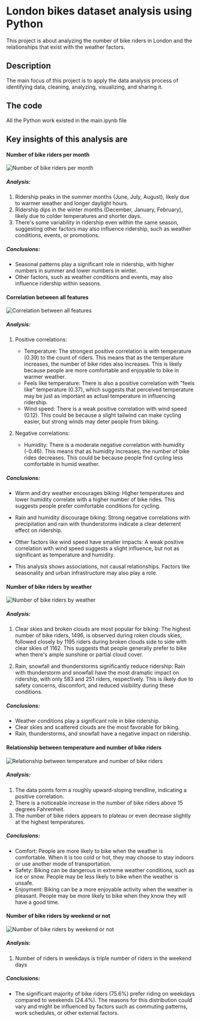 # London bikes dataset analysis using Python

This project is about analyzing the number of bike riders in London and the relationships that exist with the weather factors.

## Description

The main focus of this project is to apply the data analysis process of identifying data, cleaning, analyzing, visualizing, and sharing it.

## The code

All the Python work existed in the main.ipynb file

## Key insights of this analysis are

#### Number of bike riders per month
![Number of bike riders per month](https://github.com/MoSbeaa/London_Bikes_Data_Analysis_Python/img/1.png)

#####  Analysis:

1. Ridership peaks in the summer months (June, July, August), likely due to warmer weather and longer daylight hours.
2. Ridership dips in the winter months (December, January, February), likely due to colder temperatures and shorter days.
3. There's some variability in ridership even within the same season, suggesting other factors may also influence ridership, such as weather conditions, events, or promotions.

#####  Conclusions:

+ Seasonal patterns play a significant role in ridership, with higher numbers in summer and lower numbers in winter.
+ Other factors, such as weather conditions and events, may also influence ridership within seasons.

#### Correlation between all features
![Correlation between all features](https://github.com/MoSbeaa/London_Bikes_Data_Analysis_Python/img/2.png)

#####  Analysis:

1. Positive correlations:
    * Temperature: The strongest positive correlation is with temperature (0.39) to the count of riders. This means that as the temperature increases, the number of bike rides also increases. This is likely because people are more comfortable and enjoyable to bike in warmer weather.
    * Feels like temperature: There is also a positive correlation with "feels like" temperature (0.37), which suggests that perceived temperature may be just as important as actual temperature in influencing ridership.
    * Wind speed: There is a weak positive correlation with wind speed (0.12). This could be because a slight tailwind can make cycling easier, but strong winds may deter people from biking.
    
2. Negative correlations:
    * Humidity: There is a moderate negative correlation with humidity (-0.46). This means that as humidity increases, the number of bike rides decreases. This could be because people find cycling less comfortable in humid weather.
    
    
#####  Conclusions:

+ Warm and dry weather encourages biking: Higher temperatures and lower humidity correlate with a higher number of bike rides. This suggests people prefer comfortable conditions for cycling.
+ Rain and humidity discourage biking: Strong negative correlations with precipitation and rain with thunderstorms indicate a clear deterrent effect on ridership.
+ Other factors like wind speed have smaller impacts: A weak positive correlation with wind speed suggests a slight influence, but not as significant as temperature and humidity.

+ This analysis shows associations, not causal relationships. Factors like seasonality and urban infrastructure may also play a role.

#### Number of bike riders by weather
![Number of bike riders by weather](https://github.com/MoSbeaa/London_Bikes_Data_Analysis_Python/img/3.png)

#####  Analysis:

1. Clear skies and broken clouds are most popular for biking: The highest number of bike riders, 1496, is observed during roken clouds skies, followed closely by 1195 riders during broken clouds side to side with clear skies of 1162. This suggests that people generally prefer to bike when there's ample sunshine or partial cloud cover.

2. Rain, snowfall and thunderstorms significantly reduce ridership: Rain with thunderstorm and snowfall have the most dramatic impact on ridership, with only 583 and 251 riders, respectively. This is likely due to safety concerns, discomfort, and reduced visibility during these conditions.

#####  Conclusions:

+ Weather conditions play a significant role in bike ridership.
+ Clear skies and scattered clouds are the most favorable for biking.
+ Rain, thunderstorms, and snowfall have a negative impact on ridership.


#### Relationship between temperature and number of bike riders
![Relationship between temperature and number of bike riders](https://github.com/MoSbeaa/London_Bikes_Data_Analysis_Python/img/4.png)

#####  Analysis:

1. The data points form a roughly upward-sloping trendline, indicating a positive correlation.
2. There is a noticeable increase in the number of bike riders above 15 degrees Fahrenheit.
3. The number of bike riders appears to plateau or even decrease slightly at the highest temperatures.

#####  Conclusions:

+ Comfort: People are more likely to bike when the weather is comfortable. When it is too cold or hot, they may choose to stay indoors or use another mode of transportation.
+ Safety: Biking can be dangerous in extreme weather conditions, such as ice or snow. People may be less likely to bike when the weather is unsafe.
+ Enjoyment: Biking can be a more enjoyable activity when the weather is pleasant. People may be more likely to bike when they know they will have a good time.

#### Number of bike riders by weekend or not
![Number of bike riders by weekend or not](https://github.com/MoSbeaa/London_Bikes_Data_Analysis_Python/img/5.png)

##### Analysis:

1. Number of riders in weekdays is triple number of riders in the weekend days

##### Conclusions:

+ The significant majority of bike riders (75.6%) prefer riding on weekdays compared to weekends (24.4%). The reasons for this distribution could vary and might be influenced by factors such as commuting patterns, work schedules, or other external factors.